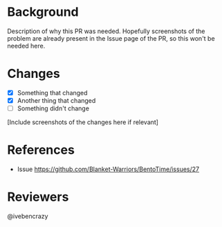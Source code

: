 Background
==========
Description of why this PR was needed. Hopefully screenshots of the problem are already present in the Issue page of the PR, so this won't be needed here.

Changes
=======
- [x] Something that changed
- [x] Another thing that changed
- [ ] Something didn't change

[Include screenshots of the changes here if relevant]

References
==========
 - Issue https://github.com/Blanket-Warriors/BentoTime/issues/27

Reviewers
=========
@ivebencrazy
